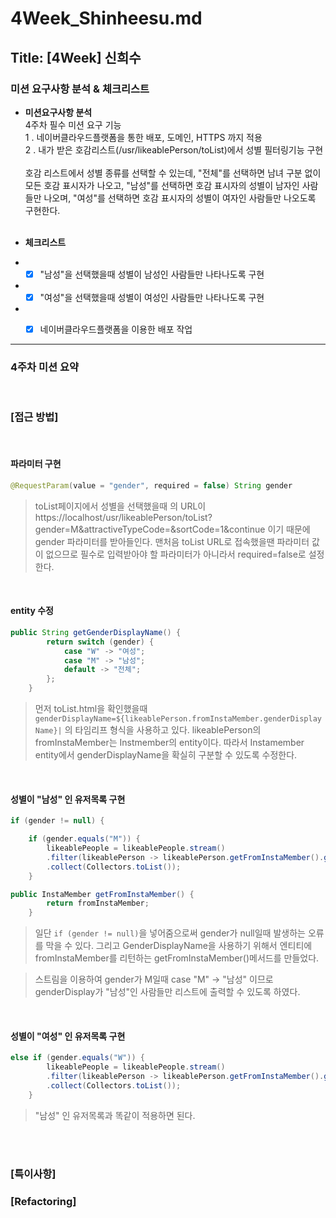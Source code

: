 # 4Week_Shinheesu.md

## Title: [4Week] 신희수

### 미션 요구사항 분석 & 체크리스트

* **미션요구사항 분석**
  </br>
  4주차 필수 미션 요구 기능
  </br>
  1 . 네이버클라우드플랫폼을 통한 배포, 도메인, HTTPS 까지 적용 </br>
  2 . 내가 받은 호감리스트(/usr/likeablePerson/toList)에서 성별 필터링기능 구현 </br>
  </br>
  호감 리스트에서 성별 종류를 선택할 수 있는데, 
"전체"를 선택하면 남녀 구분 없이 모든 호감 표시자가 나오고, 
"남성"를 선택하면 호감 표시자의 성별이 남자인 사람들만 나오며, 
"여성"를 선택하면 호감 표시자의 성별이 여자인 사람들만 나오도록 구현한다.
  </br>
  </br>

* **체크리스트**
  </br>
- -[x] "남성"을 선택했을때 성별이 남성인 사람들만 나타나도록 구현
- -[x] "여성"을 선택했을때 성별이 여성인 사람들만 나타나도록 구현
- -[x] 네이버클라우드플랫폼을 이용한 배포 작업



---

### 4주차 미션 요약

<br>

### **[접근 방법]**

<br>

#### 파라미터 구현

```java
@RequestParam(value = "gender", required = false) String gender
```
>toList페이지에서 성별을 선택했을때 의 URL이 https://localhost/usr/likeablePerson/toList?gender=M&attractiveTypeCode=&sortCode=1&continue 이기 때문에
gender 파라미터를 받아들인다. 맨처음 toList URL로 접속했을땐 파라미터 값이 없으므로 필수로 입력받아야 할 파라미터가 아니라서 required=false로 설정한다.

<br>

#### entity 수정

```java
public String getGenderDisplayName() {
        return switch (gender) {
            case "W" -> "여성";
            case "M" -> "남성";
            default -> "전체";
        };
    }
```
>먼저 toList.html을 확인했을때 `genderDisplayName=${likeablePerson.fromInstaMember.genderDisplayName}|`
의 타임리프 형식을 사용하고 있다. likeablePerson의 fromInstaMember는 Instmember의 entity이다.
따라서 Instamember entity에서 genderDisplayName을 확실히 구분할 수 있도록 수정한다.

<br>

#### 성별이 "남성" 인 유저목록 구현


```java
if (gender != null) {

    if (gender.equals("M")) {
        likeablePeople = likeablePeople.stream()
        .filter(likeablePerson -> likeablePerson.getFromInstaMember().getGenderDisplayName().equals("남성"))
        .collect(Collectors.toList()); 
    }
```

```java
public InstaMember getFromInstaMember() {
        return fromInstaMember;
    }
```

> 일단 `if (gender != null)`을 넣어줌으로써 gender가 null일때 발생하는 오류를 막을 수 있다.
그리고 GenderDisplayName을 사용하기 위해서 엔티티에 fromInstaMember를 리턴하는 getFromInstaMember()메서드를 만들었다.

> 스트림을 이용하여 gender가 M일때 case "M" -> "남성" 이므로 genderDisplay가 "남성"인 사람들만 리스트에 출력할 수 있도록 하였다.


<br>

#### 성별이 "여성" 인 유저목록 구현

```java
else if (gender.equals("W")) {
        likeablePeople = likeablePeople.stream()
        .filter(likeablePerson -> likeablePerson.getFromInstaMember().getGenderDisplayName().equals("여성"))
        .collect(Collectors.toList());
    }
```

> "남성" 인 유저목록과 똑같이 적용하면 된다.


 


<br>

<br>


### **[특이사항]**



### **[Refactoring]**
